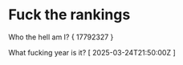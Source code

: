 # Fuck the rankings

Who the hell am I?
{ 17792327 }

What fucking year is it?
[ 2025-03-24T21:50:00Z ]
